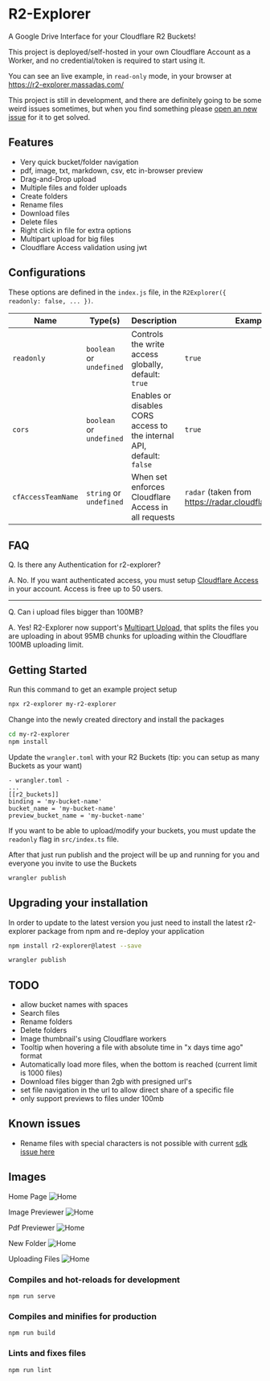 # R2-Explorer

A Google Drive Interface for your Cloudflare R2 Buckets!

This project is deployed/self-hosted in your own Cloudflare Account as a Worker, and no credential/token is required to
start using it.

You can see an live example, in `read-only` mode, in your browser at https://r2-explorer.massadas.com/

This project is still in development, and there are definitely going to be some weird issues sometimes, but when you
find something
please [open an new issue](https://github.com/G4brym/R2-Explorer/issues/new) for it to get solved.

## Features

- Very quick bucket/folder navigation
- pdf, image, txt, markdown, csv, etc in-browser preview
- Drag-and-Drop upload
- Multiple files and folder uploads
- Create folders
- Rename files
- Download files
- Delete files
- Right click in file for extra options
- Multipart upload for big files
- Cloudflare Access validation using jwt

## Configurations

These options are defined in the `index.js` file, in the `R2Explorer({ readonly: false, ... })`.

| Name               | Type(s)                  | Description                                                           | Examples                                                  |
|--------------------|--------------------------|-----------------------------------------------------------------------|-----------------------------------------------------------|
| `readonly`         | `boolean` or `undefined` | Controls the write access globally, default: `true`                   | `true`                                                    |
| `cors`             | `boolean` or `undefined` | Enables or disables CORS access to the internal API, default: `false` | `true`                                                    |
| `cfAccessTeamName` | `string`  or `undefined` | When set enforces Cloudflare Access in all requests                   | `radar`  (taken from https://radar.cloudflareaccess.com/) |


## FAQ

Q. Is there any Authentication for r2-explorer?

A. No. If you want authenticated access, you must
setup [Cloudflare Access](https://www.cloudflare.com/products/zero-trust/access/) in your account.
Access is free up to 50 users.

___

Q. Can i upload files bigger than 100MB?

A. Yes! R2-Explorer now
support's [Multipart Upload](https://developers.cloudflare.com/r2/data-access/workers-api/workers-multipart-usage/),
that splits the files you are uploading in about 95MB chunks for uploading within the Cloudflare 100MB uploading limit.

## Getting Started

Run this command to get an example project setup

```bash
npx r2-explorer my-r2-explorer
```

Change into the newly created directory and install the packages

```bash
cd my-r2-explorer
npm install
```

Update the `wrangler.toml` with your R2 Buckets (tip: you can setup as many Buckets as your want)

```
- wrangler.toml -
...
[[r2_buckets]]
binding = 'my-bucket-name'
bucket_name = 'my-bucket-name'
preview_bucket_name = 'my-bucket-name'
```

If you want to be able to upload/modify your buckets, you must update the `readonly` flag in `src/index.ts` file.

After that just run publish and the project will be up and running for you and everyone you invite to use the Buckets

```bash
wrangler publish
```

## Upgrading your installation

In order to update to the latest version you just need to install the latest r2-explorer package from npm and re-deploy
your application

```bash
npm install r2-explorer@latest --save
```

```bash
wrangler publish
```

## TODO

- allow bucket names with spaces
- Search files
- Rename folders
- Delete folders
- Image thumbnail's using Cloudflare workers
- Tooltip when hovering a file with absolute time in "x days time ago" format
- Automatically load more files, when the bottom is reached (current limit is 1000 files)
- Download files bigger than 2gb with presigned url's
- set file navigation in the url to allow direct share of a specific file
- only support previews to files under 100mb

## Known issues

- Rename files with special characters is not possible with
  current [sdk issue here](https://github.com/aws/aws-sdk-js/issues/1949)

## Images

Home Page
![Home](https://github.com/G4brym/R2-Explorer/raw/main/docs/images/home.png)

Image Previewer
![Home](https://github.com/G4brym/R2-Explorer/raw/main/docs/images/image-preview.png)

Pdf Previewer
![Home](https://github.com/G4brym/R2-Explorer/raw/main/docs/images/pdf-preview.png)

New Folder
![Home](https://github.com/G4brym/R2-Explorer/raw/main/docs/images/new-folder.png)

Uploading Files
![Home](https://github.com/G4brym/R2-Explorer/raw/main/docs/images/uploading-files.png)

### Compiles and hot-reloads for development

```
npm run serve
```

### Compiles and minifies for production

```
npm run build
```

### Lints and fixes files

```
npm run lint
```
